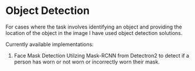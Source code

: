 # Object Detection

For cases where the task involves identifying an object and providing the location of the object in the image I have used
object detection solutions.

Currently available implementations:
1. Face Mask Detection
		Utilzing Mask-RCNN from Detectron2 to detect if a person has worn or not worn or incorrectly worn their mask.
		
		
